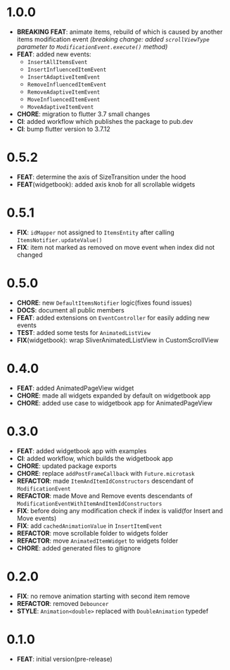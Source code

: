 # 1.0.0
* **BREAKING FEAT**: animate items, rebuild of which is caused by another items modification event *(breaking change: added `scrollViewType` parameter to `ModificationEvent.execute()` method)*
* **FEAT**: added new events: 
  - `InsertAllItemsEvent`
  - `InsertInfluencedItemEvent` 
  - `InsertAdaptiveItemEvent` 
  - `RemoveInfluencedItemEvent`
  - `RemoveAdaptiveItemEvent`
  - `MoveInfluencedItemEvent`
  - `MoveAdaptiveItemEvent`
* **CHORE**: migration to flutter 3.7 small changes
* **CI**: added workflow which publishes the package to pub.dev
* **CI**: bump flutter version to 3.7.12

# 0.5.2
* **FEAT**: determine the axis of SizeTransition under the hood
* **FEAT**(widgetbook): added axis knob for all scrollable widgets

# 0.5.1
* **FIX**: `idMapper` not assigned to `ItemsEntity` after calling `ItemsNotifier.updateValue()`
* **FIX**: item not marked as removed on move event when index did not changed

# 0.5.0

* **CHORE**: new `DefaultItemsNotifier` logic(fixes found issues)
* **DOCS**: document all public members
* **FEAT**: added extensions on `EventController` for easily adding new events
* **TEST**: added some tests for `AnimatedListView`
* **FIX**(widgetbook): wrap SliverAnimatedLListView in CustomScrollView
  
# 0.4.0

* **FEAT**: added AnimatedPageView widget
* **CHORE**: made all widgets expanded by default on widgetbook app
* **CHORE**: added use case to widgetbook app for AnimatedPageView

# 0.3.0
* **FEAT**: added widgetbook app with examples
* **CI**: added workflow, which builds the widgetbook app
* **CHORE**: updated package exports
* **CHORE**: replace `addPostFrameCallback` with `Future.microtask`
* **REFACTOR**: made `ItemAndItemIdConstructors` descendant of `ModificationEvent`
* **REFACTOR**: made Move and Remove events descendants of `ModificationEventWithItemAndItemIdConstructors`
* **FIX**: before doing any modification check if index is valid(for Insert and Move events)
* **FIX**: add `cachedAnimationValue` in `InsertItemEvent`
* **REFACTOR**: move scrollable folder to widgets folder
* **REFACTOR**: move `AnimatedItemWidget` to widgets folder
* **CHORE**: added generated files to gitignore

# 0.2.0

* **FIX**: no remove animation starting with second item remove
* **REFACTOR**: removed `Debouncer`
* **STYLE**: `Animation<double>` replaced with `DoubleAnimation` typedef

# 0.1.0

* **FEAT**: initial version(pre-release)
